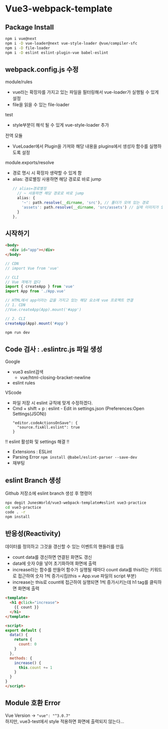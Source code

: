 # Vue3-webpack-template

## Package Install

```bash
npm i vue@next
npm i -D vue-loader@next vue-style-loader @vue/compiler-sfc
npm i -D file-loader
npm i -D eslint eslint-plugin-vue babel-eslint
```

## webpack.config.js 수정

module/rules
- vue라는 확장자를 가지고 있는 파일을 필터링해서 vue-loader가 실행될 수 있게 설정
- file을 읽을 수 있는 file-loader

test
- style부분이 해석 될 수 있게 vue-style-loader 추가

전역 모듈
- VueLoader에서 Plugin을 가져와 해당 내용을 plugins에서 생성자 함수를 실행하도록 설정

module.exports/resolve
- 경로 명시 시 확장자 생략할 수 있게 함
- alias: 경로별칭 사용하면 해당 경로로 바로 jump
  ```Javascript
  // alias=경로별칭
    // ~ 사용하면 해당 경로로 바로 jump
    alias: {
      '~': path.resolve(__dirname, 'src'), // 폴더가 모여 있는 경로
      'assets': path.resolve(__dirname, 'src/assets') // 실제 이미지가 있는 경로
    }
  },
  ```

## 시작하기

```HTML
<body>
  <div id="app"></div>
</body>
```

```Javascript
// CDN
// import Vue from 'vue'

// CLI
// Vue 객체가 없다
import { createApp } from 'vue'
import App from './App.vue'

// HTML에서 app이라는 값을 가지고 있는 해당 요소에 vue 프로젝트 연결
// 1. CDN
//Vue.createApp(App).mount('#app')

// 2. CLI
createApp(App).mount('#app')
```

```bash
npm run dev
```

## Code 검사 : .eslintrc.js 파일 생성

Google 
- vue3 eslint검색 
  - vue/html-closing-bracket-newline</br>
- eslint rules

VScode
- 파일 저장 시 eslint 규칙에 맞게 수정하겠다.
- Cmd + shift + p : eslint - Edit in settings.json (Preferences:Open Settings(JSON))
  ```JS
  "editor.codeActionsOnSave": {
    "source.fixAll.eslint": true
  }
  ```

!! eslint 활성화 및 settings 해결 !!
- Extensions : ESLint 
- Parsing Error
  ```npm install @babel/eslint-parser --save-dev```
- 재부팅

## eslint Branch 생성

Github 저장소에 eslint branch 생성 후 명령어 

```bash
npx degit JunesWorld/vue3-webpack-template#eslint vue3-practice
cd vue3-practice
code . -r
npm install
```

## 반응성(Reactivity)

데이터를 정의하고 그것을 갱신할 수 있는 이벤트의 핸들러를 만듬

- count data를 갱신하면 연결된 화면도 갱신
- data에 숫자 0을 넣어 초기화하여 화면에 출력
- increase라는 함수를 만들어 함수가 실행될 때마다 count data를 this라는 키워드로 접근하여 숫자 1씩 증가시킴(this = App.vue 파일의 script 부분)
- increase는 this로 count에 접근하여 실행되면 1씩 증가시키는데 h1 tag를 클릭하면 화면에 출력


```html
<template>
  <h1 @click="increase">
    {{ count }}
  </h1>
</template>

<script>
export default {
  data() {
    return {
      count: 0
    }
  },
  methods: {
    increase() {
      this.count += 1
    }
  }
}
</script>
```


## Module 호환 Error

Vue Version -> ```"vue": "^3.0.7"```</br>
하지만, vue3-test에서 style 적용하면 화면에 출력되지 않는다...
